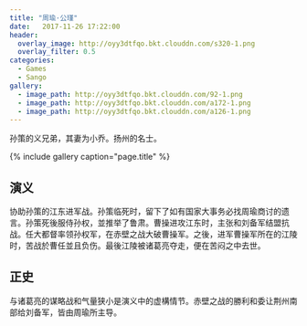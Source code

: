 ```yaml
---
title: "周瑜·公瑾"
date:   2017-11-26 17:22:00
header:
  overlay_image: http://oyy3dtfqo.bkt.clouddn.com/s320-1.png
  overlay_filter: 0.5
categories:
  - Games
  - Sango
gallery:
  - image_path: http://oyy3dtfqo.bkt.clouddn.com/92-1.png
  - image_path: http://oyy3dtfqo.bkt.clouddn.com/a172-1.png
  - image_path: http://oyy3dtfqo.bkt.clouddn.com/a126-1.png
---
```


孙策的义兄弟，其妻为小乔。扬州的名士。

{% include gallery caption="page.title" %}

## 演义

协助孙策的江东进军战。孙策临死时，留下了如有国家大事务必找周瑜商讨的遗言。孙策死後服侍孙权，並推举了鲁肃。曹操进攻江东时，主张和刘备军结盟抗战。任大都督率领孙权军，在赤壁之战大破曹操军。之後，进军曹操军所在的江陵时，苦战於曹任並且负伤。最後江陵被诸葛亮夺走，便在苦闷之中去世。

## 正史

与诸葛亮的谋略战和气量狭小是演义中的虚構情节。赤壁之战的勝利和委让荆州南部给刘备军，皆由周瑜所主导。